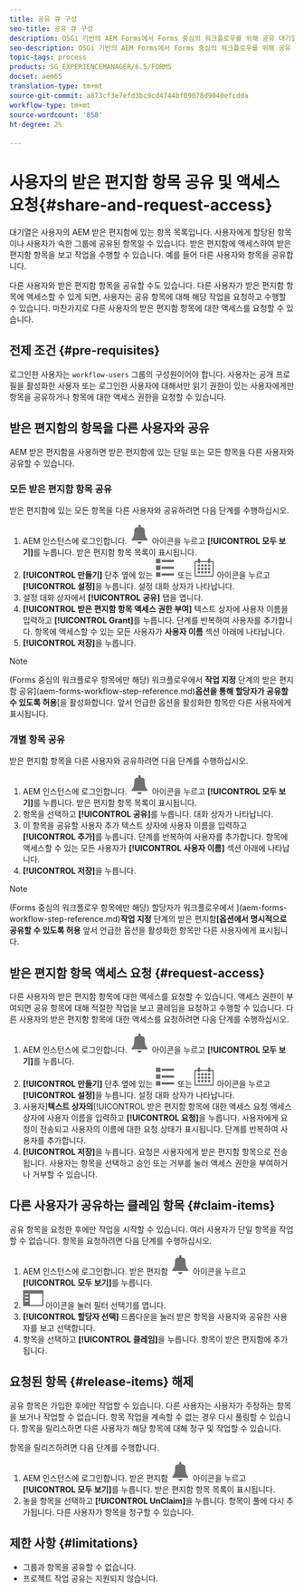 ```yaml
---
title: 공유 큐 구성
seo-title: 공유 큐 구성
description: OSGi 기반의 AEM Forms에서 Forms 중심의 워크플로우를 위해 공유 대기열을 사용하는 방법을 살펴볼 수 있습니다.
seo-description: OSGi 기반의 AEM Forms에서 Forms 중심의 워크플로우를 위해 공유 대기열을 사용하는 방법을 살펴볼 수 있습니다.
topic-tags: process
products: SG_EXPERIENCEMANAGER/6.5/FORMS
docset: aem65
translation-type: tm+mt
source-git-commit: a873cf3e7efd3bc9cd4744bf09078d9040efcdda
workflow-type: tm+mt
source-wordcount: '858'
ht-degree: 2%

---
```



# 사용자의 받은 편지함 항목 공유 및 액세스 요청{#share-and-request-access}

대기열은 사용자의 AEM 받은 편지함에 있는 항목 목록입니다. 사용자에게 할당된 항목이나 사용자가 속한 그룹에 공유된 항목일 수 있습니다. 받은 편지함에 액세스하여 받은 편지함 항목을 보고 작업을 수행할 수 있습니다. 예를 들어 다른 사용자와 항목을 공유합니다.

다른 사용자와 받은 편지함 항목을 공유할 수도 있습니다. 다른 사용자가 받은 편지함 항목에 액세스할 수 있게 되면, 사용자는 공유 항목에 대해 해당 작업을 요청하고 수행할 수 있습니다. 마찬가지로 다른 사용자의 받은 편지함 항목에 대한 액세스를 요청할 수 있습니다.

## 전제 조건 {#pre-requisites}

로그인한 사용자는 `workflow-users` 그룹의 구성원이어야 합니다. 사용자는 공개 프로필을 활성화한 사용자 또는 로그인한 사용자에 대해서만 읽기 권한이 있는 사용자에게만 항목을 공유하거나 항목에 대한 액세스 권한을 요청할 수 있습니다.

## 받은 편지함의 항목을 다른 사용자와 공유

AEM 받은 편지함을 사용하면 받은 편지함에 있는 단일 또는 모든 항목을 다른 사용자와 공유할 수 있습니다.

### 모든 받은 편지함 항목 공유

받은 편지함에 있는 모든 항목을 다른 사용자와 공유하려면 다음 단계를 수행하십시오.

1. AEM 인스턴스에 로그인합니다. ![받은 편지함](assets/bell.svg) 아이콘을 누르고 **[!UICONTROL 모두 보기]**&#x200B;를 누릅니다. 받은 편지함 항목 목록이 표시됩니다.
1. **[!UICONTROL 만들기]** 단추 옆에 있는 ![보기 선택기](assets/viewlist.svg) 또는 ![보기 선택기](assets/calendar.svg) 아이콘을 누르고 **[!UICONTROL 설정]**&#x200B;을 누릅니다. 설정 대화 상자가 나타납니다.
1. 설정 대화 상자에서 **[!UICONTROL 공유]** 탭을 엽니다.
1. **[!UICONTROL 받은 편지함 항목 액세스 권한 부여]** 텍스트 상자에 사용자 이름을 입력하고 **[!UICONTROL Grant]**&#x200B;를 누릅니다. 단계를 반복하여 사용자를 추가합니다. 항목에 액세스할 수 있는 모든 사용자가 **사용자 이름** 섹션 아래에 나타납니다.
1. **[!UICONTROL 저장]**&#x200B;을 누릅니다.

>[!NOTE]
>
>(Forms 중심의 워크플로우 항목에만 해당) 워크플로우에서 **작업 지정** 단계의 받은 편지함 공유&#x200B;](aem-forms-workflow-step-reference.md)**옵션을 통해 할당자가 공유할 수 있도록 허용**[&#x200B;을 활성화합니다. 앞서 언급한 옵션을 활성화한 항목만 다른 사용자에게 표시됩니다.

### 개별 항목 공유

받은 편지함 항목을 다른 사용자와 공유하려면 다음 단계를 수행하십시오.

1. AEM 인스턴스에 로그인합니다. ![받은 편지함](assets/bell.svg) 아이콘을 누르고 **[!UICONTROL 모두 보기]**&#x200B;를 누릅니다. 받은 편지함 항목 목록이 표시됩니다.
1. 항목을 선택하고 **[!UICONTROL 공유]**&#x200B;를 누릅니다. 대화 상자가 나타납니다.
1. 이 항목을 공유할 사용자 추가 텍스트 상자에 사용자 이름을 입력하고 **[!UICONTROL 추가]**&#x200B;를 누릅니다. 단계를 반복하여 사용자를 추가합니다. 항목에 액세스할 수 있는 모든 사용자가 **[!UICONTROL 사용자 이름]** 섹션 아래에 나타납니다.
1. **[!UICONTROL 저장]**&#x200B;을 누릅니다.


>[!NOTE]
>
>(Forms 중심의 워크플로우 항목에만 해당) 할당자가 워크플로우에서 ](aem-forms-workflow-step-reference.md)**작업 지정** 단계의 받은 편지함&#x200B;**[옵션에서 명시적으로 공유할 수 있도록 허용** 앞서 언급한 옵션을 활성화한 항목만 다른 사용자에게 표시됩니다.

## 받은 편지함 항목 액세스 요청 {#request-access}

다른 사용자의 받은 편지함 항목에 대한 액세스를 요청할 수 있습니다. 액세스 권한이 부여되면 공유 항목에 대해 적절한 작업을 보고 클레임을 요청하고 수행할 수 있습니다. 다른 사용자의 받은 편지함 항목에 대한 액세스를 요청하려면 다음 단계를 수행하십시오.

1. AEM 인스턴스에 로그인합니다. ![보기 선택기](assets/bell.svg) 아이콘을 누르고 **[!UICONTROL 모두 보기]**&#x200B;를 누릅니다.
1. **[!UICONTROL 만들기]** 단추 옆에 있는 ![보기 선택기](assets/viewlist.svg) 또는 ![보기 선택기](assets/calendar.svg) 아이콘을 누르고 **[!UICONTROL 설정]**&#x200B;을 누릅니다. 설정 대화 상자가 나타납니다.
1. 사용자&#x200B;]**텍스트 상자의**[!UICONTROL &#x200B;받은 편지함 항목에 대한 액세스 요청 액세스 상자에 사용자 이름을 입력하고 **[!UICONTROL 요청]**&#x200B;을 누릅니다. 사용자에게 요청이 전송되고 사용자의 이름에 대한 요청 상태가 표시됩니다. 단계를 반복하여 사용자를 추가합니다.
1. **[!UICONTROL 저장]**&#x200B;을 누릅니다. 요청은 사용자에게 받은 편지함 항목으로 전송됩니다. 사용자는 항목을 선택하고 승인 또는 거부를 눌러 액세스 권한을 부여하거나 거부할 수 있습니다.


## 다른 사용자가 공유하는 클레임 항목 {#claim-items}

공유 항목을 요청한 후에만 작업을 시작할 수 있습니다. 여러 사용자가 단일 항목을 작업할 수 없습니다. 항목을 요청하려면 다음 단계를 수행하십시오.

1. AEM 인스턴스에 로그인합니다. 받은 편지함 ![받은 편지함](assets/bell.svg) 아이콘을 누르고 **[!UICONTROL 모두 보기]**&#x200B;를 누릅니다.
1. ![Content only](assets/railleft.svg) 아이콘을 눌러 필터 선택기를 엽니다.
1. **[!UICONTROL 할당자 선택]** 드롭다운을 눌러 받은 항목을 사용자와 공유한 사용자를 보고 선택합니다.
1. 항목을 선택하고 **[!UICONTROL 클레임]**&#x200B;을 누릅니다. 항목이 받은 편지함에 추가됩니다.

## 요청된 항목 {#release-items} 해제

공유 항목은 가입한 후에만 작업할 수 있습니다. 다른 사용자는 사용자가 주장하는 항목을 보거나 작업할 수 없습니다. 항목 작업을 계속할 수 없는 경우 다시 풀링할 수 있습니다.   항목을 릴리스하면 다른 사용자가 해당 항목에 대해 청구 및 작업할 수 있습니다.

항목을 릴리즈하려면 다음 단계를 수행합니다.

1. AEM 인스턴스에 로그인합니다. 받은 편지함 ![받은 편지함](assets/bell.svg) 아이콘을 누르고 **[!UICONTROL 모두 보기]**&#x200B;를 누릅니다. 받은 편지함 항목 목록이 표시됩니다.
1. 놓을 항목을 선택하고 **[!UICONTROL UnClaim]**&#x200B;을 누릅니다. 항목이 풀에 다시 추가됩니다. 다른 사용자가 항목을 청구할 수 있습니다.

## 제한 사항 {#limitations}

* 그룹과 항목을 공유할 수 없습니다.
* 프로젝트 작업 공유는 지원되지 않습니다.
